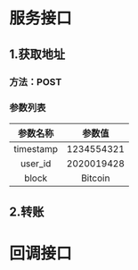 服务接口
====

1.获取地址
----
### 方法：POST
### 参数列表
|参数名称|参数值|
| :---: | :--: |
|timestamp|1234554321|
|user_id|2020019428|
|block|Bitcoin|

2.转账
----


回调接口
====
